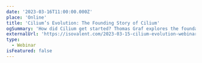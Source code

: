 ```yaml
---
date: '2023-03-16T11:00:00.000Z'
place: 'Online'
title: 'Cilium’s Evolution: The Founding Story of Cilium'
ogSummary: 'How did Cilium get started? Thomas Graf explores the foundation story of the Cilium open source project'
externalUrl: 'https://isovalent.com/2023-03-15-cilium-evolution-webinar/'
type:
  - Webinar
isFeatured: false
---
```

